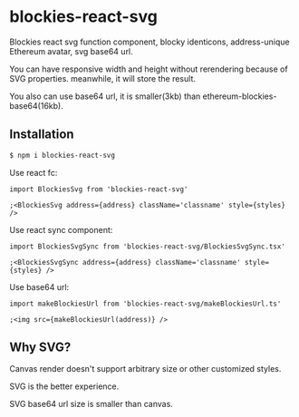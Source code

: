 # blockies-react-svg

Blockies react svg function component, blocky identicons, address-unique Ethereum avatar, svg base64 url.

You can have responsive width and height without rerendering because of SVG properties. meanwhile, it will store the result.

You also can use base64 url, it is smaller(3kb) than ethereum-blockies-base64(16kb).

## Installation

```bash
$ npm i blockies-react-svg
```

Use react fc:

```tsx
import BlockiesSvg from 'blockies-react-svg'

;<BlockiesSvg address={address} className='classname' style={styles} />
```

Use react sync component:

```tsx
import BlockiesSvgSync from 'blockies-react-svg/BlockiesSvgSync.tsx'

;<BlockiesSvgSync address={address} className='classname' style={styles} />
```

Use base64 url:

```tsx
import makeBlockiesUrl from 'blockies-react-svg/makeBlockiesUrl.ts'

;<img src={makeBlockiesUrl(address)} />
```

## Why SVG?

Canvas render doesn't support arbitrary size or other customized styles.

SVG is the better experience.

SVG base64 url size is smaller than canvas.
